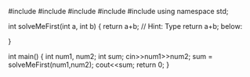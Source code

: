 
#include <cmath>
#include <cstdio>
#include <vector>
#include <iostream>
#include <algorithm>
using namespace std;

int solveMeFirst(int a, int b) {
    return a+b;
 // Hint: Type return a+b; below:
  
}

int main() {
  int num1, num2;
  int sum;
  cin>>num1>>num2;
  sum = solveMeFirst(num1,num2);
  cout<<sum;
  return 0;
}
